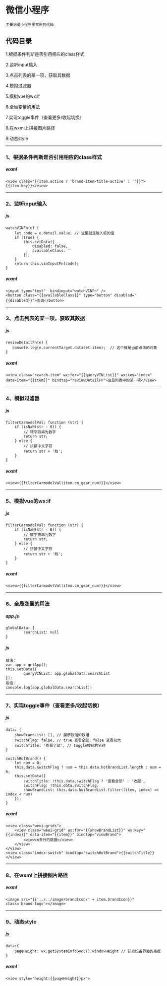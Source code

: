 # 微信小程序

    主要记录小程序里常用的代码

代码目录
---
1.根据条件判断是否引用相应的class样式

2.监听input输入

3.点击列表的某一项，获取其数据

4.模拟过滤器

5.模拟vue的wx:if

6.全局变量的用法

7.实现toggle事件（查看更多/收起切换）

8.在wxml上拼接图片路径

9.动态style

---

### 1、根据条件判断是否引用相应的class样式
    
##### wxml
    <view class="{{item.active ? 'brand-item-title-active' : ''}}">{{item.key}}</view>

---

### 2、监听input输入

##### js

    watchVINFn(e) {
        let code = e.detail.value; // 这里就是输入框的值
        if (true) {
            this.setData({
                disabled: false,
                availableClass: ''
            });
        } 
        return this.vinInputFn(code);
    }
##### wxml
    <input type="text"  bindinput="watchVINFn" />
    <button class="{{availableClass}}" type="button" disabled="{{disabled}}">查询</button>

---

### 3、点击列表的某一项，获取其数据

##### js

    reviewDetailFn(e) {
       console.log(e.currentTarget.dataset.item);  // 这个就是当前点击的对象
    }
##### wxml
    <view class="search-item" wx:for="{{queryVINList}}" wx:key="index" data-item="{{item}}" bindtap="reviewDetailFn">这是列表中的某一项</view>

---

### 4、模拟过滤器

##### js

    filterCarmodelVal: function (str) {
        if (isNaN(str - 0)) {
            // 转字符串为数字
            return str;
        } else {
            // 拼接中文字符
            return str + '档';
        }
    }
##### wxml
    <view>{{filterCarmodelVal(item.cm_gear_num)}}</view>

---
 
### 5、模拟vue的wx:if

##### js

    filterCarmodelVal: function (str) {
        if (isNaN(str - 0)) {
            // 转字符串为数字
            return str;
        } else {
            // 拼接中文字符
            return str + '档';
        }
    }
##### wxml
    <view>{{filterCarmodelVal(item.cm_gear_num)}}</view>

---

### 6、全局变量的用法

##### app.js

    globalData: {
            searchList: null
    }

##### js

    赋值：
    var app = getApp();
    this.setData({
            queryVINList: app.globalData.searchList
    });
    取值：
    console.log(app.globalData.searchList);

---

### 7、实现toggle事件（查看更多/收起切换）

##### js

    data: {
        showBrandList: [], // 展示数据的数组
        switchFlag: false, // true 查看全部，false 查看前六
        switchTitle: '查看全部', // toggle按钮的名称
    }

    switchHotBrand() {
        let num = 0;
        this.data.switchFlag ? num = this.data.hotBrandList.length : num = 6;
        this.setData({
            switchTitle: !this.data.switchFlag ? '查看全部' : '收起',
            switchFlag: !this.data.switchFlag,
            showBrandList: this.data.hotBrandList.filter((item, index) => index < num)
        });
    }

##### wxml
    <view class="weui-grids">
        <view class="weui-grid" wx:for="{{showBrandList}}" wx:key="{{index}}" data-item="{{item}}" bindtap="viewBrand">
            <view>n多行的数据</view>
        </view>
    </view>
    <view class="index-switch" bindtap="switchHotBrand">{{switchTitle}}</view>

---

### 8、在wxml上拼接图片路径

##### wxml
    <image src="{{'../../image/brandIcon/' + item.brandIcon}}" class='brand-logo'></image>

---

### 9、动态style

##### js
    data:{
        pageHeight: wx.getSystemInfoSync().windowHeight // 获取设备界面的高度
    }

##### wxml
    <view style="height:{{pageHeight}}px">